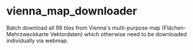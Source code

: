 # vienna_map_downloader
Batch download all 98 tiles from Vienna's multi-purpose map (Flächen-Mehrzweckkarte Vektordaten) which otherwise need to be downloaded individually via webmap.
